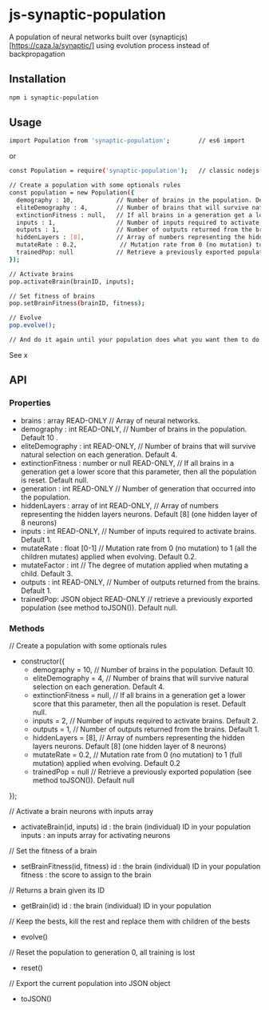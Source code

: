 # js-synaptic-population

A population of neural networks built over (synapticjs)[https://caza.la/synaptic/] using evolution process instead of backpropagation


## Installation

```bash
npm i synaptic-population
```

## Usage

```bash
import Population from 'synaptic-population';        // es6 import
```

or

```bash
const Population = require('synaptic-population');   // classic nodejs require
```

```bash
// Create a population with some optionals rules
const population = new Population({
  demography : 10,            // Number of brains in the population. Default 10.
  eliteDemography : 4,        // Number of brains that will survive natural selection on each generation. Default 4.
  extinctionFitness : null,   // If all brains in a generation get a lower score that this parameter, then all the population is reset. Default null.
  inputs : 1,                 // Number of inputs required to activate brains. Default 2.
  outputs : 1,                // Number of outputs returned from the brains. Default 1.
  hiddenLayers : [8],         // Array of numbers representing the hidden layers neurons. Default [8] (one hidden layer of 8 neurons)
  mutateRate : 0.2,            // Mutation rate from 0 (no mutation) to 1 (full mutation) applied when evolving
  trainedPop: null            // Retrieve a previously exported population (see method toJSON())
});

// Activate brains
pop.activateBrain(brainID, inputs);

// Set fitness of brains
pop.setBrainFitness(brainID, fitness);

// Evolve
pop.evolve();

// And do it again until your population does what you want them to do !
```

See x

## API

### Properties

- brains : array READ-ONLY                        // Array of neural networks.
- demography : int READ-ONLY,                     // Number of brains in the population. Default 10    .            
- eliteDemography : int READ-ONLY,                // Number of brains that will survive natural selection on each generation. Default 4.
- extinctionFitness : number or null READ-ONLY,   // If all brains in a generation get a lower score that this parameter, then all the population is reset. Default null.
- generation : int READ-ONLY                      // Number of generation that occurred into the population.
- hiddenLayers : array of int READ-ONLY,          // Array of numbers representing the hidden layers neurons. Default \[8] (one hidden layer of 8 neurons)
- inputs : int READ-ONLY,                         // Number of inputs required to activate brains. Default 1.
- mutateRate : float [0-1]                        // Mutation rate from 0 (no mutation) to 1 (all the children mutates) applied when evolving. Default 0.2.
- mutateFactor : int                              // The degree of mutation applied when mutating a child. Default 3.
- outputs : int READ-ONLY,                        // Number of outputs returned from the brains. Default 1.
- trainedPop: JSON object READ-ONLY               // retrieve a previously exported population (see method toJSON()). Default null.

### Methods

// Create a population with some optionals rules
- constructor({
    - demography = 10,            // Number of brains in the population. Default 10.
    - eliteDemography = 4,        // Number of brains that will survive natural selection on each generation. Default 4.
    - extinctionFitness = null,   // If all brains in a generation get a lower score that this parameter, then all the population is reset. Default null.
    - inputs = 2,                 // Number of inputs required to activate brains. Default 2.
    - outputs = 1,                // Number of outputs returned from the brains. Default 1.
    - hiddenLayers = [8],         // Array of numbers representing the hidden layers neurons. Default [8] (one hidden layer of 8 neurons)
    - mutateRate = 0.2,            // Mutation rate from 0 (no mutation) to 1 (full mutation) applied when evolving. Default 0.2
    - trainedPop = null            // Retrieve a previously exported population (see method toJSON()). Default null
    
});

//  Activate a brain neurons with inputs array
- activateBrain(id, inputs)
  id : the brain (individual) ID in your population
  inputs : an inputs array for activating neurons

//  Set the fitness of a brain
- setBrainFitness(id, fitness)
    id : the brain (individual) ID in your population
    fitness : the score to assign to the brain

//  Returns a brain given its ID
- getBrain(id)
    id : the brain (individual) ID in your population

//  Keep the bests, kill the rest and replace them with children of the bests
- evolve()

// Reset the population to generation 0, all training is lost
- reset()

//  Export the current population into JSON object
- toJSON()
